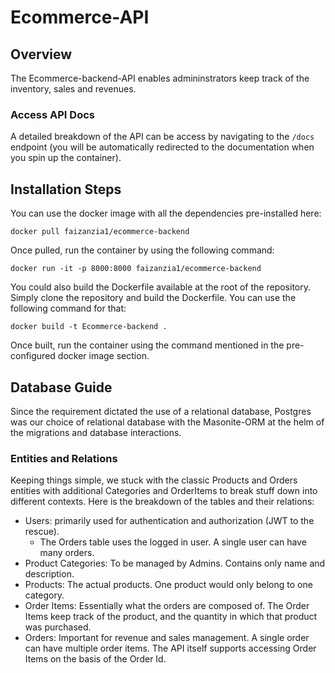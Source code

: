 # Ecommerce-API

## Overview
The Ecommerce-backend-API enables admininstrators keep track of the inventory, sales and revenues. 

### Access API Docs
A detailed breakdown of the API can be access by navigating to the `/docs` endpoint (you will be automatically redirected to the documentation when you spin up the container).

## Installation Steps
You can use the docker image with all the dependencies pre-installed here:
```
docker pull faizanzia1/ecommerce-backend
```

Once pulled, run the container by using the following command:
```
docker run -it -p 8000:8000 faizanzia1/ecommerce-backend
```

You could also build the Dockerfile available at the root of the repository. Simply clone the repository and build the Dockerfile. You can use the following command for that:
```
docker build -t Ecommerce-backend .
```

Once built, run the container using the command mentioned in the pre-configured docker image section.

## Database Guide
Since the requirement dictated the use of a relational database, Postgres was our choice of relational database with the Masonite-ORM at the helm of the migrations and database interactions. 

### Entities and Relations
Keeping things simple, we stuck with the classic Products and Orders entities with additional Categories and OrderItems to break stuff down into different contexts. Here is the breakdown of the tables and their relations:
- Users: primarily used for authentication and authorization (JWT to the rescue). 
    - The Orders table uses the logged in user. A single user can have many orders.
- Product Categories: To be managed by Admins. Contains only name and description.
- Products: The actual products. One product would only belong to one category.
- Order Items: Essentially what the orders are composed of. The Order Items keep track of the product, and the quantity in which that product was purchased.
- Orders: Important for revenue and sales management. A single order can have multiple order items. The API itself supports accessing Order Items on the basis of the Order Id.